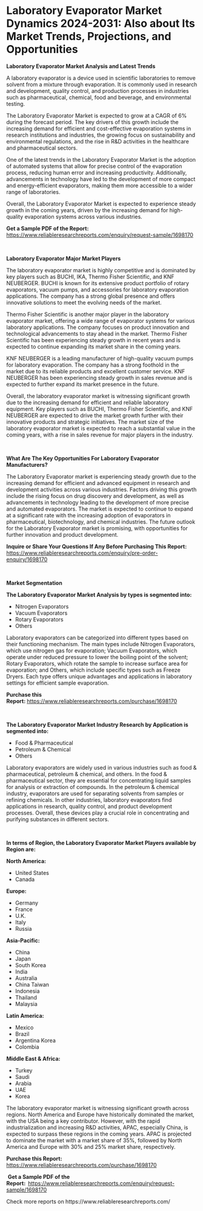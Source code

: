 <p><h1>Laboratory Evaporator Market Dynamics 2024-2031: Also about Its Market Trends, Projections, and Opportunities</h1></p><p><strong>Laboratory Evaporator Market Analysis and Latest Trends</strong></p>
<p><p>A laboratory evaporator is a device used in scientific laboratories to remove solvent from a mixture through evaporation. It is commonly used in research and development, quality control, and production processes in industries such as pharmaceutical, chemical, food and beverage, and environmental testing.</p><p>The Laboratory Evaporator Market is expected to grow at a CAGR of 6% during the forecast period. The key drivers of this growth include the increasing demand for efficient and cost-effective evaporation systems in research institutions and industries, the growing focus on sustainability and environmental regulations, and the rise in R&D activities in the healthcare and pharmaceutical sectors.</p><p>One of the latest trends in the Laboratory Evaporator Market is the adoption of automated systems that allow for precise control of the evaporation process, reducing human error and increasing productivity. Additionally, advancements in technology have led to the development of more compact and energy-efficient evaporators, making them more accessible to a wider range of laboratories.</p><p>Overall, the Laboratory Evaporator Market is expected to experience steady growth in the coming years, driven by the increasing demand for high-quality evaporation systems across various industries.</p></p>
<p><strong>Get a Sample PDF of the Report:&nbsp;</strong> <a href="https://www.reliableresearchreports.com/enquiry/request-sample/1698170">https://www.reliableresearchreports.com/enquiry/request-sample/1698170</a></p>
<p>&nbsp;</p>
<p><strong>Laboratory Evaporator Major Market Players</strong></p>
<p><p>The laboratory evaporator market is highly competitive and is dominated by key players such as BUCHI, IKA, Thermo Fisher Scientific, and KNF NEUBERGER. BUCHI is known for its extensive product portfolio of rotary evaporators, vacuum pumps, and accessories for laboratory evaporation applications. The company has a strong global presence and offers innovative solutions to meet the evolving needs of the market.</p><p>Thermo Fisher Scientific is another major player in the laboratory evaporator market, offering a wide range of evaporator systems for various laboratory applications. The company focuses on product innovation and technological advancements to stay ahead in the market. Thermo Fisher Scientific has been experiencing steady growth in recent years and is expected to continue expanding its market share in the coming years.</p><p>KNF NEUBERGER is a leading manufacturer of high-quality vacuum pumps for laboratory evaporation. The company has a strong foothold in the market due to its reliable products and excellent customer service. KNF NEUBERGER has been experiencing steady growth in sales revenue and is expected to further expand its market presence in the future.</p><p>Overall, the laboratory evaporator market is witnessing significant growth due to the increasing demand for efficient and reliable laboratory equipment. Key players such as BUCHI, Thermo Fisher Scientific, and KNF NEUBERGER are expected to drive the market growth further with their innovative products and strategic initiatives. The market size of the laboratory evaporator market is expected to reach a substantial value in the coming years, with a rise in sales revenue for major players in the industry.</p></p>
<p>&nbsp;</p>
<p><strong>What Are The Key Opportunities For Laboratory Evaporator Manufacturers?</strong></p>
<p><p>The Laboratory Evaporator market is experiencing steady growth due to the increasing demand for efficient and advanced equipment in research and development activities across various industries. Factors driving this growth include the rising focus on drug discovery and development, as well as advancements in technology leading to the development of more precise and automated evaporators. The market is expected to continue to expand at a significant rate with the increasing adoption of evaporators in pharmaceutical, biotechnology, and chemical industries. The future outlook for the Laboratory Evaporator market is promising, with opportunities for further innovation and product development.</p></p>
<p><strong>Inquire or Share Your Questions If Any Before Purchasing This Report:</strong> <a href="https://www.reliableresearchreports.com/enquiry/pre-order-enquiry/1698170">https://www.reliableresearchreports.com/enquiry/pre-order-enquiry/1698170</a></p>
<p>&nbsp;</p>
<p><strong>Market Segmentation</strong></p>
<p><strong>The Laboratory Evaporator Market Analysis by types is segmented into:</strong></p>
<p><ul><li>Nitrogen Evaporators</li><li>Vacuum Evaporators</li><li>Rotary Evaporators</li><li>Others</li></ul></p>
<p><p>Laboratory evaporators can be categorized into different types based on their functioning mechanism. The main types include Nitrogen Evaporators, which use nitrogen gas for evaporation; Vacuum Evaporators, which operate under reduced pressure to lower the boiling point of the solvent; Rotary Evaporators, which rotate the sample to increase surface area for evaporation; and Others, which include specific types such as Freeze Dryers. Each type offers unique advantages and applications in laboratory settings for efficient sample evaporation.</p></p>
<p><strong>Purchase this Report:&nbsp;</strong><a href="https://www.reliableresearchreports.com/purchase/1698170">https://www.reliableresearchreports.com/purchase/1698170</a></p>
<p>&nbsp;</p>
<p><strong>The Laboratory Evaporator Market Industry Research by Application is segmented into:</strong></p>
<p><ul><li>Food & Pharmaceutical</li><li>Petroleum & Chemical</li><li>Others</li></ul></p>
<p><p>Laboratory evaporators are widely used in various industries such as food & pharmaceutical, petroleum & chemical, and others. In the food & pharmaceutical sector, they are essential for concentrating liquid samples for analysis or extraction of compounds. In the petroleum & chemical industry, evaporators are used for separating solvents from samples or refining chemicals. In other industries, laboratory evaporators find applications in research, quality control, and product development processes. Overall, these devices play a crucial role in concentrating and purifying substances in different sectors.</p></p>
<p>&nbsp;</p>
<p><strong>In terms of Region, the Laboratory Evaporator Market Players available by Region are:</strong></p>
<p>
    <p> <strong> North America: </strong>
        <ul>
            <li>United States</li>
            <li>Canada</li>
        </ul>
        </p> 
    <p> <strong> Europe: </strong>
        <ul>
            <li>Germany</li>
            <li>France</li>
            <li>U.K.</li>
            <li>Italy</li>
            <li>Russia</li>
        </ul>
        </p> 
    <p> <strong> Asia-Pacific: </strong>
        <ul>
            <li>China</li>
            <li>Japan</li>
            <li>South Korea</li>
            <li>India</li>
            <li>Australia</li>
            <li>China Taiwan</li>
            <li>Indonesia</li>
            <li>Thailand</li>
            <li>Malaysia</li>
        </ul>
        </p> 
    <p> <strong> Latin America: </strong>
        <ul>
            <li>Mexico</li>
            <li>Brazil</li>
            <li>Argentina Korea</li>
            <li>Colombia</li>
        </ul>
        </p> 
    <p> <strong> Middle East & Africa: </strong>
        <ul>
            <li>Turkey</li>
            <li>Saudi</li>
            <li>Arabia</li>
            <li>UAE</li>
            <li>Korea</li>
        </ul>
    </p>
    </p>
<p><p>The laboratory evaporator market is witnessing significant growth across regions. North America and Europe have historically dominated the market, with the USA being a key contributor. However, with the rapid industrialization and increasing R&D activities, APAC, especially China, is expected to surpass these regions in the coming years. APAC is projected to dominate the market with a market share of 35%, followed by North America and Europe with 30% and 25% market share, respectively.</p></p>
<p><strong>Purchase this Report: </strong><a href="https://www.reliableresearchreports.com/purchase/1698170">https://www.reliableresearchreports.com/purchase/1698170</a></p>
<p>&nbsp;<strong>Get a Sample PDF of the Report:&nbsp;&nbsp;</strong><a href="https://www.reliableresearchreports.com/enquiry/request-sample/1698170">https://www.reliableresearchreports.com/enquiry/request-sample/1698170</a></p>
<p><strong></strong></p>
<p>Check more reports on https://www.reliableresearchreports.com/</p>